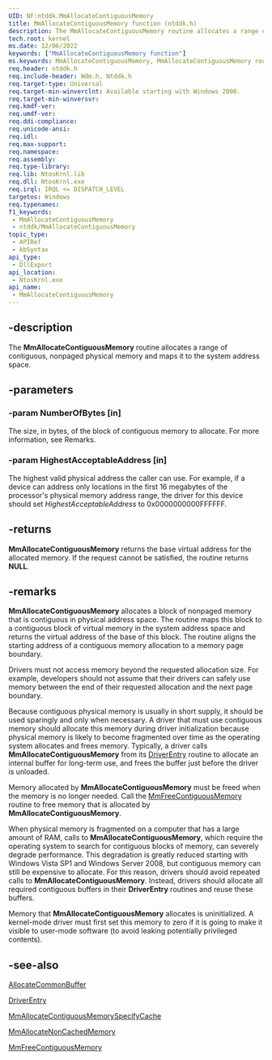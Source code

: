 ```yaml
---
UID: NF:ntddk.MmAllocateContiguousMemory
title: MmAllocateContiguousMemory function (ntddk.h)
description: The MmAllocateContiguousMemory routine allocates a range of contiguous, nonpaged physical memory and maps it to the system address space.
tech.root: kernel
ms.date: 12/06/2022
keywords: ["MmAllocateContiguousMemory function"]
ms.keywords: MmAllocateContiguousMemory, MmAllocateContiguousMemory routine [Kernel-Mode Driver Architecture], k106_33fb6610-08f3-4605-9511-72a2ec6fa442.xml, kernel.mmallocatecontiguousmemory, wdm/MmAllocateContiguousMemory
req.header: ntddk.h
req.include-header: Wdm.h, Ntddk.h
req.target-type: Universal
req.target-min-winverclnt: Available starting with Windows 2000.
req.target-min-winversvr: 
req.kmdf-ver: 
req.umdf-ver: 
req.ddi-compliance: 
req.unicode-ansi: 
req.idl: 
req.max-support: 
req.namespace: 
req.assembly: 
req.type-library: 
req.lib: NtosKrnl.lib
req.dll: NtosKrnl.exe
req.irql: IRQL <= DISPATCH_LEVEL
targetos: Windows
req.typenames: 
f1_keywords:
 - MmAllocateContiguousMemory
 - ntddk/MmAllocateContiguousMemory
topic_type:
 - APIRef
 - kbSyntax
api_type:
 - DllExport
api_location:
 - NtosKrnl.exe
api_name:
 - MmAllocateContiguousMemory
---
```


## -description

The **MmAllocateContiguousMemory** routine allocates a range of contiguous, nonpaged physical memory and maps it to the system address space.

## -parameters

### -param NumberOfBytes [in]

The size, in bytes, of the block of contiguous memory to allocate. For more information, see Remarks.

### -param HighestAcceptableAddress [in]

The highest valid physical address the caller can use. For example, if a device can address only locations in the first 16 megabytes of the processor's physical memory address range, the driver for this device should set *HighestAcceptableAddress* to 0x0000000000FFFFFF.

## -returns

**MmAllocateContiguousMemory** returns the base virtual address for the allocated memory. If the request cannot be satisfied, the routine returns **NULL**.

## -remarks

**MmAllocateContiguousMemory** allocates a block of nonpaged memory that is contiguous in physical address space. The routine maps this block to a contiguous block of virtual memory in the system address space and returns the virtual address of the base of this block. The routine aligns the starting address of a contiguous memory allocation to a memory page boundary.

Drivers must not access memory beyond the requested allocation size. For example, developers should not assume that their drivers can safely use memory between the end of their requested allocation and the next page boundary.

Because contiguous physical memory is usually in short supply, it should be used sparingly and only when necessary. A driver that must use contiguous memory should allocate this memory during driver initialization because physical memory is likely to become fragmented over time as the operating system allocates and frees memory. Typically, a driver calls **MmAllocateContiguousMemory** from its [DriverEntry](/windows-hardware/drivers/storage/driverentry-of-ide-controller-minidriver) routine to allocate an internal buffer for long-term use, and frees the buffer just before the driver is unloaded.

Memory allocated by **MmAllocateContiguousMemory** must be freed when the memory is no longer needed. Call the [MmFreeContiguousMemory](../wdm/nf-wdm-mmfreecontiguousmemory.md) routine to free memory that is allocated by **MmAllocateContiguousMemory**.

When physical memory is fragmented on a computer that has a large amount of RAM, calls to **MmAllocateContiguousMemory**, which require the operating system to search for contiguous blocks of memory, can severely degrade performance. This degradation is greatly reduced starting with Windows Vista SP1 and Windows Server 2008, but contiguous memory can still be expensive to allocate. For this reason, drivers should avoid repeated calls to **MmAllocateContiguousMemory**. Instead, drivers should allocate all required contiguous buffers in their **DriverEntry** routines and reuse these buffers.

Memory that **MmAllocateContiguousMemory** allocates is uninitialized. A kernel-mode driver must first set this memory to zero if it is going to make it visible to user-mode software (to avoid leaking potentially privileged contents).

## -see-also

[AllocateCommonBuffer](../wdm/nc-wdm-pallocate_common_buffer.md)

[DriverEntry](/windows-hardware/drivers/storage/driverentry-of-ide-controller-minidriver)

[MmAllocateContiguousMemorySpecifyCache](../wdm/nf-wdm-mmallocatecontiguousmemoryspecifycache.md)

[MmAllocateNonCachedMemory](./nf-ntddk-mmallocatenoncachedmemory.md)

[MmFreeContiguousMemory](../wdm/nf-wdm-mmfreecontiguousmemory.md)